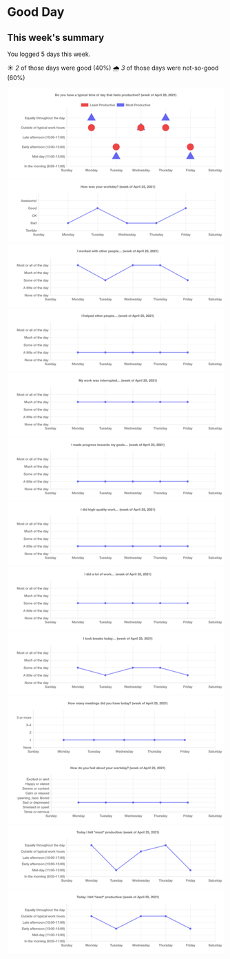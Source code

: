 
  # Good Day

  ## This week's summary

  You logged 5 days this week.

  ☀️ *2* of those days were good (40%)
  🌧 *3* of those days were not-so-good (60%)

  ![Image](time-of-day.png)
![Image](timeline-0.png)
![Image](timeline-1.png)
![Image](timeline-2.png)
![Image](timeline-3.png)
![Image](timeline-4.png)
![Image](timeline-5.png)
![Image](timeline-6.png)
![Image](timeline-7.png)
![Image](timeline-8.png)
![Image](timeline-9.png)
![Image](timeline-10.png)
![Image](timeline-11.png)
  